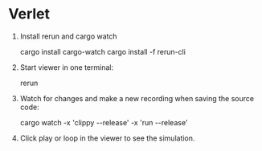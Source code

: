 # Verlet

1. Install rerun and cargo watch

    cargo install cargo-watch
    cargo install -f rerun-cli

2. Start viewer in one terminal:

    rerun

3. Watch for changes and make a new recording when saving the source code:

    cargo watch -x 'clippy --release' -x 'run --release'

4. Click play or loop in the viewer to see the simulation.
